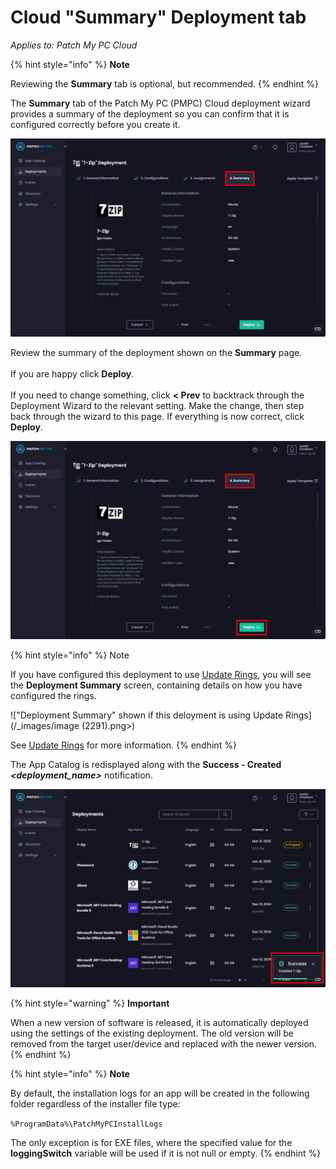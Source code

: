 # Cloud "Summary" Deployment tab

_Applies to: Patch My PC Cloud_

{% hint style="info" %}
**Note**

Reviewing the **Summary** tab is optional, but recommended.
{% endhint %}

The **Summary** tab of the Patch My PC (PMPC) Cloud deployment wizard provides a summary of the deployment so you can confirm that it is configured correctly before you create it.

![&#x22;Summary&#x22; tab](/_images/image-(2391).png "&#x22;Summary&#x22; tab")

Review the summary of the deployment shown on the **Summary** page.\
\
If you are happy click **Deploy**.\
\
If you need to change something, click **< Prev** to backtrack through the Deployment Wizard to the relevant setting. Make the change, then step back through the wizard to this page. If everything is now correct, click **Deploy**.

![Clicking &#x22;Deploy&#x22;](/_images/image-(2392).png "Clicking &#x22;Deploy&#x22;")

{% hint style="info" %}
Note

If you have configured this deployment to use [Update Rings](../cloud-update-rings/), you will see the **Deployment Summary** screen, containing details on how you have configured the rings.

!["Deployment Summary" shown if this deloyment is using Update Rings](/_images/image (2291).png>)

See [Update Rings](../cloud-update-rings/) for more information.
{% endhint %}

The App Catalog is redisplayed along with the **Success - Created&#x20;**_**\<deployment\_name>**_ notification.

![](/_images/image-(2393).png "")

{% hint style="warning" %}
**Important**

When a new version of software is released, it is automatically deployed using the settings of the existing deployment. The old version will be removed from the target user/device and replaced with the newer version.
{% endhint %}

{% hint style="info" %}
**Note**

By default, the installation logs for an app will be created in the following folder regardless of the installer file type:

`%ProgramData%\PatchMyPCInstallLogs`

The only exception is for EXE files, where the specified value for the **loggingSwitch** variable will be used if it is not null or empty.
{% endhint %}